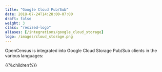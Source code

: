 ```yaml
---
title: "Google Cloud Pub/Sub"
date: 2018-07-24T14:28:00-07:00
draft: false
weight: 3
class: "resized-logo"
aliases: [/integrations/google_cloud_storage]
logo: /images/cloud_storage.png
---
```



OpenCensus is integrated into Google Cloud Storage Pub/Sub clients in the various languages:

{{%children%}}
